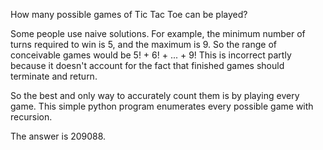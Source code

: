How many possible games of Tic Tac Toe can be played?

Some people use naive solutions. For example, the minimum number of turns required to win is 5, and the maximum is 9. So the range of conceivable games would be 5! + 6! + ... + 9!
This is incorrect partly because it doesn't account for the fact that finished games should terminate and return.

So the best and only way to accurately count them is by playing every game.
This simple python program enumerates every possible game with recursion.

The answer is 209088.
